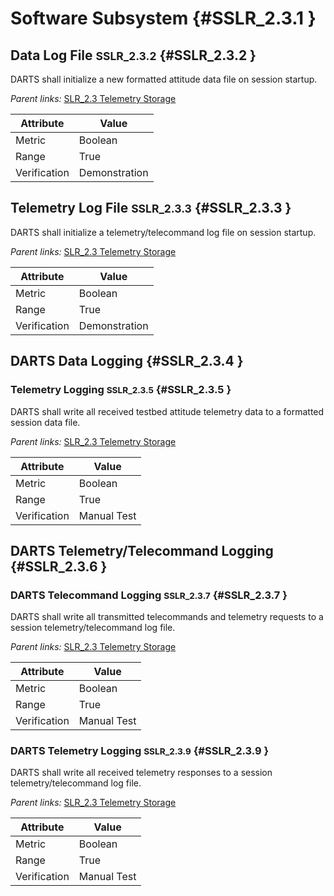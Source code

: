 # Software Subsystem {#SSLR_2.3.1 }

## Data Log File <small>SSLR_2.3.2</small> {#SSLR_2.3.2 }

DARTS shall initialize a new formatted attitude data file on session startup.

*Parent links:* [SLR_2.3 Telemetry Storage](SLR_2.html#SLR_2.3)

| Attribute | Value |
| --------- | ----- |
| Metric | Boolean |
| Range | True |
| Verification | Demonstration |


## Telemetry Log File <small>SSLR_2.3.3</small> {#SSLR_2.3.3 }

DARTS shall initialize a telemetry/telecommand log file on session startup.

*Parent links:* [SLR_2.3 Telemetry Storage](SLR_2.html#SLR_2.3)

| Attribute | Value |
| --------- | ----- |
| Metric | Boolean |
| Range | True |
| Verification | Demonstration |


## DARTS Data Logging {#SSLR_2.3.4 }

### Telemetry Logging <small>SSLR_2.3.5</small> {#SSLR_2.3.5 }

DARTS shall write all received testbed attitude telemetry data to a formatted session data file.

*Parent links:* [SLR_2.3 Telemetry Storage](SLR_2.html#SLR_2.3)

| Attribute | Value |
| --------- | ----- |
| Metric | Boolean |
| Range | True |
| Verification | Manual Test |


## DARTS Telemetry/Telecommand Logging {#SSLR_2.3.6 }

### DARTS Telecommand Logging <small>SSLR_2.3.7</small> {#SSLR_2.3.7 }

DARTS shall write all transmitted telecommands and telemetry requests to a session telemetry/telecommand log file.

*Parent links:* [SLR_2.3 Telemetry Storage](SLR_2.html#SLR_2.3)

| Attribute | Value |
| --------- | ----- |
| Metric | Boolean |
| Range | True |
| Verification | Manual Test |


### DARTS Telemetry Logging <small>SSLR_2.3.9</small> {#SSLR_2.3.9 }

DARTS shall write all received telemetry responses to a session telemetry/telecommand log file.

*Parent links:* [SLR_2.3 Telemetry Storage](SLR_2.html#SLR_2.3)

| Attribute | Value |
| --------- | ----- |
| Metric | Boolean |
| Range | True |
| Verification | Manual Test |


